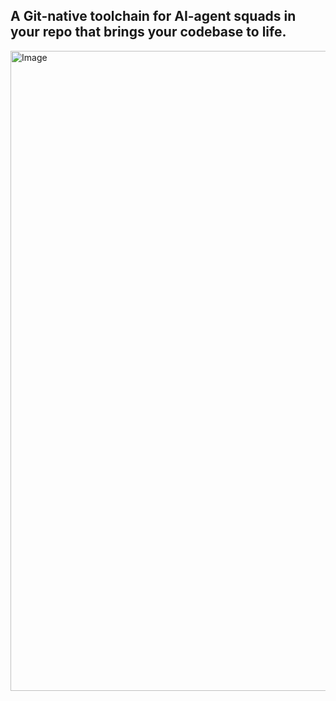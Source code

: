 ## A Git-native toolchain for AI-agent squads in your repo that brings your codebase to life.
<img width="1536" height="1024" alt="Image" src="https://github.com/user-attachments/assets/7effda13-b8ae-4369-a0fe-ce40fcf253c9" />
